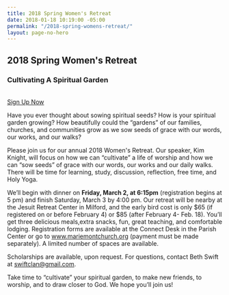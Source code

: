 ```yaml
---
title: 2018 Spring Women's Retreat
date: 2018-01-18 10:19:00 -05:00
permalink: "/2018-spring-womens-retreat/"
layout: page-no-hero
---
```


## 2018 Spring Women's Retreat
### Cultivating A Spiritual Garden

<br/>
<a href="/womens-retreat-signup" class="btn btn--small btn--primary">Sign Up Now</a>

Have you ever thought about sowing spiritual seeds? How is your spiritual garden growing? How beautifully
could the “gardens” of our families, churches, and communities grow as we sow seeds of grace with our words,
our works, and our walks?

Please join us for our annual 2018 Women's Retreat. Our speaker, Kim Knight, will focus on how we can
“cultivate” a life of worship and how we can “sow seeds” of grace with our words, our works and our daily walks. There will be time for learning, study, discussion, reflection, free time, and Holy Yoga.

We’ll begin with dinner on **Friday, March 2, at 6:15pm** (registration begins at 5 pm) and finish Saturday, March 3 by 4:00 pm. Our retreat will be nearby at the Jesuit Retreat Center in Milford, and the early bird cost is only $65 (if registered on or before February 4) or $85 (after February 4- Feb. 18). You’ll get three delicious meals,extra snacks, fun, great teaching, and comfortable lodging. Registration forms are available at the Connect Desk in the Parish Center or go to www.mariemontchurch.org (payment must be made separately). A limited number of spaces are available.

Scholarships are available, upon request.
For questions, contact Beth Swift at swiftclan@gmail.com.

Take time to “cultivate” your spiritual garden, to make new friends, to worship, and to draw closer to God. We hope you’ll join us!
